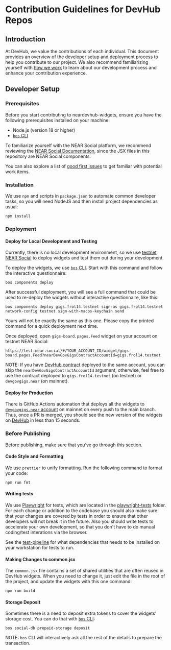 # Contribution Guidelines for DevHub Repos

## Introduction
At DevHub, we value the contributions of each individual. This document provides an overview of the developer setup and deployment process to help you contribute to our project. We also recommend familiarizing yourself with [how we work](https://github.com/near/devgigsboard-widgets/blob/main/docs/how-we-work.md) to learn about our development process and enhance your contribution experience.

## Developer Setup

### Prerequisites

Before you start contributing to neardevhub-widgets, ensure you have the following prerequisites installed on your machine:

- Node.js (version 18 or higher)
- [`bos` CLI](https://github.com/FroVolod/bos-cli-rs)

To familiarize yourself with the NEAR Social platform, we recommend reviewing the [NEAR Social Documentation](https://thewiki.near.page/PastPresentAndFutureOfNearSocial), since the JSX files in this repository are NEAR Social components.

You can also explore a list of [good first issues](https://github.com/near/devgigsboard-widgets/contribute) to get familiar with potential work items.

### Installation

We use `npm` and scripts in `package.json` to automate common developer tasks, so you will need NodeJS and then install project dependencies as usual:

```
npm install
```

### Deployment

#### Deploy for Local Development and Testing

Currently, there is no local development environment, so we use [testnet NEAR Social](https://test.near.social) to deploy widgets and test them out during your development.

To deploy the widgets, we use [`bos` CLI](https://github.com/FroVolod/bos-cli-rs). Start with this command and follow the interactive questionnaire:

```
bos components deploy
```

After successful deployment, you will see a full command that could be used to re-deploy the widgets without interactive questionnaire, like this:

```
bos components deploy gigs.frol14.testnet sign-as gigs.frol14.testnet network-config testnet sign-with-macos-keychain send
```

Yours will not be exactly the same as this one. Please copy the printed command for a quick deployment next time.

Once deployed, open `gigs-board.pages.Feed` widget on your account on testnet NEAR Social:

```
https://test.near.social/#/YOUR_ACCOUNT_ID/widget/gigs-board.pages.Feed?nearDevGovGigsContractAccountId=gigs.frol14.testnet
```

NOTE: If you have [DevHub contract](https://github.com/near/neardevhub-contract) deployed to the same account, you can skip the `nearDevGovGigsContractAccountId` argument, otherwise, feel free to use the contract deployed to `gigs.frol14.testnet` (on testnet) or `devgovgigs.near` (on mainnet).

#### Deploy for Production

There is GitHub Actions automation that deploys all the widgets to [`devgovgigs.near` account](https://near.social/#/mob.near/widget/MyPage?accountId=devgovgigs.near) on mainnet on every push to the main branch.
Thus, once a PR is merged, you should see the new version of the widgets on [DevHub](https://neardevhub.org) in less than 15 seconds.

### Before Publishing
Before publishing, make sure that you’ve go through this section.

#### Code Style and Formatting

We use `prettier` to unify formatting. Run the following command to format your code:

```
npm run fmt
```

#### Writing tests

We use [Playwright](https://playwright.dev) for tests, which are located in the [playwright-tests](./playwright-tests/) folder. For each change or addition to the codebase you should also make sure that your changes are covered by tests in order to ensure that other developers will not break it in the future. Also you should write tests to accelerate your own development, so that you don't have to do manual coding/test interations via the browser.

See the [test-pipeline](./.github/workflows/continuous-integration-workflow.yml) for what dependencies that needs to be installed on your workstation for tests to run.


#### Making Changes to common.jsx

The `common.jsx` file contains a set of shared utilities that are often reused in DevHub widgets. When you need to change it, just edit the file in the root of the project, and update the widgets with this one command:

```
npm run build
```

#### Storage Deposit

Sometimes there is a need to deposit extra tokens to cover the widgets’ storage cost. You can do that with [`bos` CLI](https://github.com/FroVolod/bos-cli-rs):

```
bos social-db prepaid-storage deposit
```

NOTE: `bos` CLI will interactively ask all the rest of the details to prepare the transaction. 
